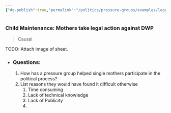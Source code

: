 ```yaml
---
{"dg-publish":true,"permalink":"/politics/pressure-groups/examples/legal-action-againswt-dwp/","dgHomeLink":true,"dgPassFrontmatter":false}
---
```



### Child Maintenance: Mothers take legal action against DWP

> Causal

TODO: Attach image of sheet.

- ### Questions:
	1. How has a pressure group helped single mothers participate in the political process?
	2. List reasons they would have found it difficult otherwise
		1. Time consuming
		2. Lack of technical knowledge
		3. Lack of Publicity
		4. 
